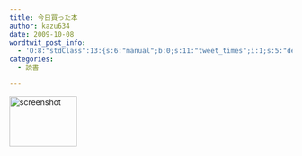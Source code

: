 ```yaml
---
title: 今日買った本
author: kazu634
date: 2009-10-08
wordtwit_post_info:
  - 'O:8:"stdClass":13:{s:6:"manual";b:0;s:11:"tweet_times";i:1;s:5:"delay";i:0;s:7:"enabled";i:1;s:10:"separation";s:2:"60";s:7:"version";s:3:"3.7";s:14:"tweet_template";b:0;s:6:"status";i:2;s:6:"result";a:0:{}s:13:"tweet_counter";i:2;s:13:"tweet_log_ids";a:1:{i:0;i:4817;}s:9:"hash_tags";a:0:{}s:8:"accounts";a:1:{i:0;s:7:"kazu634";}}'
categories:
  - 読書

---
```

<div class="section">
<p>
<a href="http://www.digital-dime.com/new.html" onclick="__gaTracker('send', 'event', 'outbound-article', 'http://www.digital-dime.com/new.html', '');" class="http-screenshot" target="_blank"><img class="http-screenshot" src="http://screenshot.hatena.ne.jp/images/120x90/b/b/b/7/d/e247a1fd25dac8066f64b0111dd4c1976d0.jpg" height="90px" width="120px" alt="screenshot" /></a>
</p>
</div>
